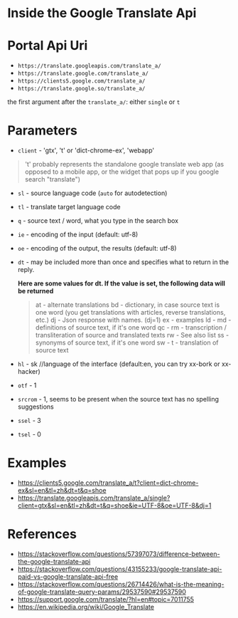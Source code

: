 # Inside the Google Translate Api

# Portal Api Uri

- `https://translate.googleapis.com/translate_a/`
- `https://translate.google.com/translate_a/`
- `https://clients5.google.com/translate_a/`
- `https://translate.google.so/translate_a/`

the first argument after the `translate_a/`: either `single` or `t`

# Parameters

- `client` -  'gtx', 't' or 'dict-chrome-ex', 'webapp'

> 't' probably represents the standalone google translate web app (as opposed to a mobile app, or the widget that pops up if you google search "translate")

- `sl` - source language code (`auto` for autodetection)
- `tl` - translate target language code
- `q` - source text / word, what you type in the search box
- `ie` - encoding of the input (default: utf-8)
- `oe` - encoding of the output, the results (default: utf-8)
- `dt` - may be included more than once and specifies what to return in the reply.

    **Here are some values for dt. If the value is set, the following data will be returned**

  > at - alternate translations
  > bd - dictionary, in case source text is one word (you get translations with articles, reverse translations, etc.)
  > dj - Json response with names. (dj=1)
  > ex - examples
  > ld - 
  > md - definitions of source text, if it's one word
  > qc - 
  > rm - transcription / transliteration of source and translated texts
  > rw - See also list
  > ss - synonyms of source text, if it's one word
  > sw - 
  > t - translation of source text

- `hl` - sk //language of the interface (default:en, you can try xx-bork or xx-hacker)
- `otf` - 1
- `srcrom` - 1, seems to be present when the source text has no spelling suggestions
- `ssel` - 3
- `tsel` - 0

# Examples

- https://clients5.google.com/translate_a/t?client=dict-chrome-ex&sl=en&tl=zh&dt=t&q=shoe
- https://translate.googleapis.com/translate_a/single?client=gtx&sl=en&tl=zh&dt=t&q=shoe&ie=UTF-8&oe=UTF-8&dj=1


# References

- https://stackoverflow.com/questions/57397073/difference-between-the-google-translate-api
- https://stackoverflow.com/questions/43155233/google-translate-api-paid-vs-google-translate-api-free
- https://stackoverflow.com/questions/26714426/what-is-the-meaning-of-google-translate-query-params/29537590#29537590
- https://support.google.com/translate/?hl=en#topic=7011755
- https://en.wikipedia.org/wiki/Google_Translate

